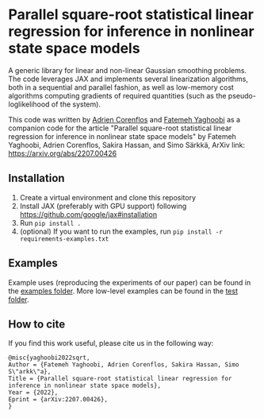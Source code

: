 # Parallel square-root statistical linear regression for inference in nonlinear state space models

A generic library for linear and non-linear Gaussian smoothing problems.
The code leverages JAX and implements several linearization algorithms,
both in a sequential and parallel fashion, as well as low-memory cost algorithms computing gradients of required
quantities
(such as the pseudo-loglikelihood of the system).

This code was written by [Adrien Corenflos](https://github.com/AdrienCorenflos)
and [Fatemeh Yaghoobi](https://github.com/Fatemeh-Yaghoobi) as a companion code for the article
"Parallel square-root statistical linear regression for inference in nonlinear state space models"
by Fatemeh Yaghoobi, Adrien Corenflos, Sakira Hassan, and Simo Särkkä, ArXiv link: https://arxiv.org/abs/2207.00426

## Installation

1. Create a virtual environment and clone this repository
2. Install JAX (preferably with GPU support) following https://github.com/google/jax#installation
3. Run `pip install .`
4. (optional) If you want to run the examples, run `pip install -r requirements-examples.txt`

## Examples

Example uses (reproducing the experiments of our paper) can be found in the [examples folder](../main/notebooks). More
low-level examples can be found in the
[test folder](../main/tests).

## How to cite

If you find this work useful, please cite us in the following way:

```
@misc{yaghoobi2022sqrt,
Author = {Fatemeh Yaghoobi, Adrien Corenflos, Sakira Hassan, Simo S\"arkk\"a},
Title = {Parallel square-root statistical linear regression for inference in nonlinear state space models},
Year = {2022},
Eprint = {arXiv:2207.00426},
}
```
